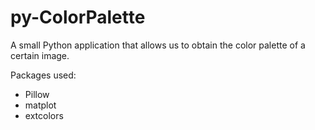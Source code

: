 # py-ColorPalette

A small Python application that allows us to obtain the color palette of a certain image.

Packages used:
- Pillow
- matplot
- extcolors